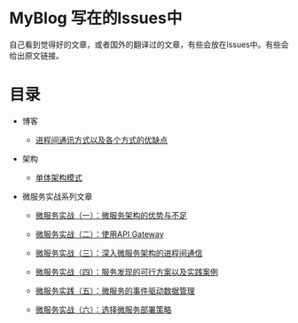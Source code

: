 # MyBlog  写在的lssues中

自己看到觉得好的文章，或者国外的翻译过的文章，有些会放在lssues中。有些会给出原文链接。

# 目录

- 博客
  - [进程间通讯方式以及各个方式的优缺点 ](https://github.com/ADistanceThereIs/MyBlog/issues/4)
- 架构
  - [单体架构模式](https://github.com/ADistanceThereIs/MyBlog/issues/2)
  
- 微服务实战系列文章
  - [微服务实战（一）：微服务架构的优势与不足](http://dockone.io/article/394)
  
  - [微服务实战（二）：使用API Gateway](http://dockone.io/article/482)
  
  - [微服务实战（三）：深入微服务架构的进程间通信](http://dockone.io/article/549)
  
  - [微服务实战（四）：服务发现的可行方案以及实践案例](http://dockone.io/article/771)
  
  - [微服务实践（五）：微服务的事件驱动数据管理](http://dockone.io/article/936)
  
  - [微服务实战（六）：选择微服务部署策略](http://dockone.io/article/1066)
  

